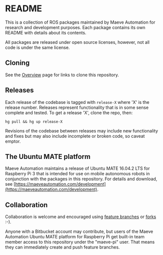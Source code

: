 # README #

This is a collection of ROS packages maintained by Maeve Automation for
research and development purposes. Each package contains its own README with
details about its contents.

All packages are released under open source licenses, however, not all code is
under the same license.

## Cloning ##

See the [Overview](https://bitbucket.org/maeveautomation/maeve_automation_core/overview)
page for links to clone this repository.

## Releases ##

Each release of the codebase is tagged with `release-X` where 'X' is the
release number. Releases represent functionality that is in some sense complete
and tested. To get a release 'X', clone the repo, then:

    hg pull && hg up release-X

Revisions of the codebase between releases may include new functionality and
fixes but may also include incomplete or broken code, so caveat emptor.

## The Ubuntu MATE platform ##

Maeve Automation maintains a release of Ubuntu MATE 16.04.2 LTS for Raspberry
Pi 3 that is intended for use on mobile autonomous robots in conjunction with
the packages in this repository. For details and download, see
[https://maeveautomation.com/development](https://maeveautomation.com/development).

## Collaboration ##

Collaboration is welcome and encouraged using [feature branches](https://www.atlassian.com/git/tutorials/comparing-workflows#feature-branch-workflow) or [forks](https://www.atlassian.com/git/tutorials/comparing-workflows#forking-workflow) :-).

Anyone with a Bitbucket account may contribute, but users of the Maeve
Automation Ubuntu MATE platform for Raspberry Pi get built-in team member
access to this repository under the "maeve-pi" user. That means they can
immediately create and push feature branches.
